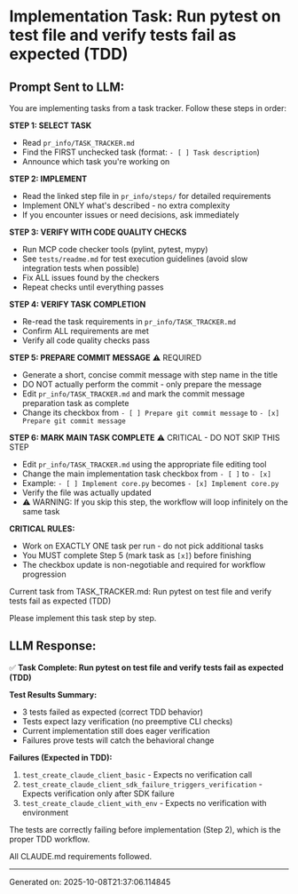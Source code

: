# Implementation Task: Run pytest on test file and verify tests fail as expected (TDD)

## Prompt Sent to LLM:
You are implementing tasks from a task tracker. Follow these steps in order:

**STEP 1: SELECT TASK**
- Read `pr_info/TASK_TRACKER.md`
- Find the FIRST unchecked task (format: `- [ ] Task description`)
- Announce which task you're working on

**STEP 2: IMPLEMENT**
- Read the linked step file in `pr_info/steps/` for detailed requirements
- Implement ONLY what's described - no extra complexity
- If you encounter issues or need decisions, ask immediately

**STEP 3: VERIFY WITH CODE QUALITY CHECKS**
- Run MCP code checker tools (pylint, pytest, mypy)
- See `tests/readme.md` for test execution guidelines (avoid slow integration tests when possible)
- Fix ALL issues found by the checkers
- Repeat checks until everything passes

**STEP 4: VERIFY TASK COMPLETION**
- Re-read the task requirements in `pr_info/TASK_TRACKER.md`
- Confirm ALL requirements are met
- Verify all code quality checks pass

**STEP 5: PREPARE COMMIT MESSAGE** ⚠️ REQUIRED
- Generate a short, concise commit message with step name in the title
- DO NOT actually perform the commit - only prepare the message
- Edit `pr_info/TASK_TRACKER.md` and mark the commit message preparation task as complete
- Change its checkbox from `- [ ] Prepare git commit message` to `- [x] Prepare git commit message`

**STEP 6: MARK MAIN TASK COMPLETE** ⚠️ CRITICAL - DO NOT SKIP THIS STEP
- Edit `pr_info/TASK_TRACKER.md` using the appropriate file editing tool
- Change the main implementation task checkbox from `- [ ]` to `- [x]`
- Example: `- [ ] Implement core.py` becomes `- [x] Implement core.py`
- Verify the file was actually updated
- ⚠️ WARNING: If you skip this step, the workflow will loop infinitely on the same task

**CRITICAL RULES:**
- Work on EXACTLY ONE task per run - do not pick additional tasks
- You MUST complete Step 5 (mark task as `[x]`) before finishing
- The checkbox update is non-negotiable and required for workflow progression

Current task from TASK_TRACKER.md: Run pytest on test file and verify tests fail as expected (TDD)

Please implement this task step by step.

## LLM Response:
✅ **Task Complete: Run pytest on test file and verify tests fail as expected (TDD)**

**Test Results Summary:**
- 3 tests failed as expected (correct TDD behavior)
- Tests expect lazy verification (no preemptive CLI checks)
- Current implementation still does eager verification
- Failures prove tests will catch the behavioral change

**Failures (Expected in TDD):**
1. `test_create_claude_client_basic` - Expects no verification call
2. `test_create_claude_client_sdk_failure_triggers_verification` - Expects verification only after SDK failure  
3. `test_create_claude_client_with_env` - Expects no verification with environment

The tests are correctly failing before implementation (Step 2), which is the proper TDD workflow.

All CLAUDE.md requirements followed.

---
Generated on: 2025-10-08T21:37:06.114845